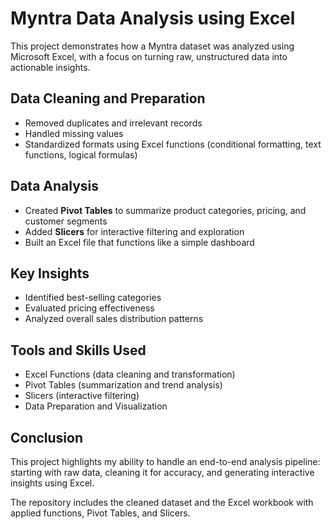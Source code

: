 # Myntra Data Analysis using Excel  

This project demonstrates how a Myntra dataset was analyzed using Microsoft Excel, with a focus on turning raw, unstructured data into actionable insights.  

## Data Cleaning and Preparation  
- Removed duplicates and irrelevant records  
- Handled missing values  
- Standardized formats using Excel functions (conditional formatting, text functions, logical formulas)  

## Data Analysis  
- Created **Pivot Tables** to summarize product categories, pricing, and customer segments  
- Added **Slicers** for interactive filtering and exploration  
- Built an Excel file that functions like a simple dashboard  

## Key Insights  
- Identified best-selling categories  
- Evaluated pricing effectiveness  
- Analyzed overall sales distribution patterns  

## Tools and Skills Used  
- Excel Functions (data cleaning and transformation)  
- Pivot Tables (summarization and trend analysis)  
- Slicers (interactive filtering)  
- Data Preparation and Visualization  

## Conclusion  
This project highlights my ability to handle an end-to-end analysis pipeline: starting with raw data, cleaning it for accuracy, and generating interactive insights using Excel.  

The repository includes the cleaned dataset and the Excel workbook with applied functions, Pivot Tables, and Slicers.  
